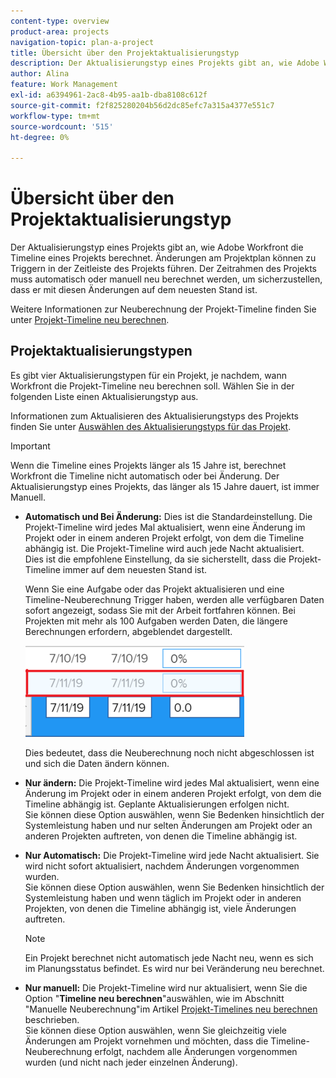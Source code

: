 ```yaml
---
content-type: overview
product-area: projects
navigation-topic: plan-a-project
title: Übersicht über den Projektaktualisierungstyp
description: Der Aktualisierungstyp eines Projekts gibt an, wie Adobe Workfront die Timeline eines Projekts berechnet. Änderungen am Projektplan können zu Triggern in der Zeitleiste des Projekts führen. Der Zeitrahmen des Projekts muss automatisch oder manuell neu berechnet werden, um sicherzustellen, dass er mit diesen Änderungen auf dem neuesten Stand ist.
author: Alina
feature: Work Management
exl-id: a6394961-2ac8-4b95-aa1b-dba8108c612f
source-git-commit: f2f825280204b56d2dc85efc7a315a4377e551c7
workflow-type: tm+mt
source-wordcount: '515'
ht-degree: 0%

---
```


# Übersicht über den Projektaktualisierungstyp

Der Aktualisierungstyp eines Projekts gibt an, wie Adobe Workfront die Timeline eines Projekts berechnet. Änderungen am Projektplan können zu Triggern in der Zeitleiste des Projekts führen. Der Zeitrahmen des Projekts muss automatisch oder manuell neu berechnet werden, um sicherzustellen, dass er mit diesen Änderungen auf dem neuesten Stand ist.

Weitere Informationen zur Neuberechnung der Projekt-Timeline finden Sie unter [Projekt-Timeline neu berechnen](../../../manage-work/projects/manage-projects/recalculate-project-timeline.md).

## Projektaktualisierungstypen

Es gibt vier Aktualisierungstypen für ein Projekt, je nachdem, wann Workfront die Projekt-Timeline neu berechnen soll. Wählen Sie in der folgenden Liste einen Aktualisierungstyp aus.

Informationen zum Aktualisieren des Aktualisierungstyps des Projekts finden Sie unter [Auswählen des Aktualisierungstyps für das Projekt](../../../manage-work/projects/manage-projects/select-project-update-type.md).

>[!IMPORTANT]
>
>Wenn die Timeline eines Projekts länger als 15 Jahre ist, berechnet Workfront die Timeline nicht automatisch oder bei Änderung. Der Aktualisierungstyp eines Projekts, das länger als 15 Jahre dauert, ist immer Manuell.

* **Automatisch und Bei Änderung:** Dies ist die Standardeinstellung. Die Projekt-Timeline wird jedes Mal aktualisiert, wenn eine Änderung im Projekt oder in einem anderen Projekt erfolgt, von dem die Timeline abhängig ist. Die Projekt-Timeline wird auch jede Nacht aktualisiert. \
  Dies ist die empfohlene Einstellung, da sie sicherstellt, dass die Projekt-Timeline immer auf dem neuesten Stand ist.

  Wenn Sie eine Aufgabe oder das Projekt aktualisieren und eine Timeline-Neuberechnung Trigger haben, werden alle verfügbaren Daten sofort angezeigt, sodass Sie mit der Arbeit fortfahren können. Bei Projekten mit mehr als 100 Aufgaben werden Daten, die längere Berechnungen erfordern, abgeblendet dargestellt.

  ![](assets/dates-dimmed-when-insline-editing-350x146.png)

  Dies bedeutet, dass die Neuberechnung noch nicht abgeschlossen ist und sich die Daten ändern können.

* **Nur ändern:** Die Projekt-Timeline wird jedes Mal aktualisiert, wenn eine Änderung im Projekt oder in einem anderen Projekt erfolgt, von dem die Timeline abhängig ist. Geplante Aktualisierungen erfolgen nicht.\
  Sie können diese Option auswählen, wenn Sie Bedenken hinsichtlich der Systemleistung haben und nur selten Änderungen am Projekt oder an anderen Projekten auftreten, von denen die Timeline abhängig ist.

* **Nur Automatisch:** Die Projekt-Timeline wird jede Nacht aktualisiert. Sie wird nicht sofort aktualisiert, nachdem Änderungen vorgenommen wurden.\
  Sie können diese Option auswählen, wenn Sie Bedenken hinsichtlich der Systemleistung haben und wenn täglich im Projekt oder in anderen Projekten, von denen die Timeline abhängig ist, viele Änderungen auftreten.

  >[!NOTE]
  >
  >Ein Projekt berechnet nicht automatisch jede Nacht neu, wenn es sich im Planungsstatus befindet. Es wird nur bei Veränderung neu berechnet.

* **Nur manuell:** Die Projekt-Timeline wird nur aktualisiert, wenn Sie die Option &quot;**Timeline neu berechnen**&quot;auswählen, wie im Abschnitt &quot;Manuelle Neuberechnung&quot;im Artikel [Projekt-Timelines neu berechnen](../../../manage-work/projects/manage-projects/recalculate-project-timeline.md) beschrieben.\
  Sie können diese Option auswählen, wenn Sie gleichzeitig viele Änderungen am Projekt vornehmen und möchten, dass die Timeline-Neuberechnung erfolgt, nachdem alle Änderungen vorgenommen wurden (und nicht nach jeder einzelnen Änderung).
